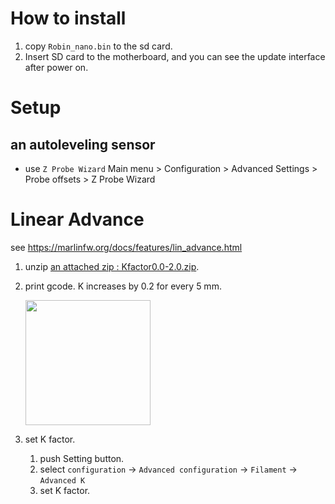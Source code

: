 # How to install

1. copy `Robin_nano.bin` to the sd card. 
2. Insert SD card to the motherboard, and you can see the update interface after power on.   

# Setup
## an autoleveling sensor
* use `Z Probe Wizard`
    Main menu  > Configuration > Advanced Settings > Probe offsets > Z Probe Wizard

# Linear Advance
see https://marlinfw.org/docs/features/lin_advance.html
1. unzip [an attached zip : Kfactor0.0-2.0.zip](https://github.com/fooandbar/Mks-Robin-Nano-Marlin2.0-Firmware-For-Selpic-Star-A.LABISTS-SX1/files/6641819/Kfactor0.0-2.0.zip).
2. print gcode. K increases by 0.2 for every 5 mm.

    <img src='https://user-images.githubusercontent.com/63621440/121769127-d3949980-cb9c-11eb-99a7-c153cadb80c1.png' width=200 />
3. set K factor.

    1. push Setting button.
    2. select `configuration` -> `Advanced configuration` -> `Filament` -> `Advanced K`
    3. set K factor.

